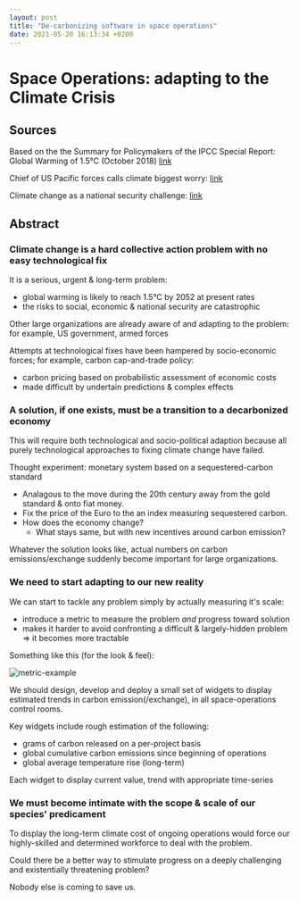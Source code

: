 ```yaml
---
layout: post
title: "De-carbonizing software in space operations"
date: 2021-05-20 16:13:34 +0200
---
```


# Space Operations: adapting to the Climate Crisis

## Sources

Based on the the Summary for Policymakers of the IPCC Special Report: Global Warming of 1.5°C (October 2018)
[link](https://www.ipcc.ch/report/sr15/)

Chief of US Pacific forces calls climate biggest worry: [link](https://www.bostonglobe.com/news/nation/2013/03/09/admiral-samuel-locklear-commander-pacific-forces-warns-that-climate-change-top-threat/BHdPVCLrWEMxRe9IXJZcHL/story.html)

Climate change as a national security challenge: [link](https://obamawhitehouse.archives.gov/the-press-office/2013/04/24/remarks-tom-donilon-national-security-advisor-president-launch-columbia-)

## Abstract

### Climate change is a hard collective action problem with no easy technological fix

It is a serious, urgent & long-term problem:

- global warming is likely to reach 1.5°C by 2052 at present rates
- the risks to social, economic & national security are catastrophic

Other large organizations are already aware of and adapting to the problem: for example, US government, armed forces

Attempts at technological fixes have been hampered by socio-economic forces;
for example, carbon cap-and-trade policy:

- carbon pricing based on probabilistic assessment of economic costs
- made difficult by undertain predictions & complex effects

### A solution, if one exists, must be a transition to a decarbonized economy

This will require both technological and socio-political adaption because all purely technological approaches to fixing climate change have failed.

Thought experiment: monetary system based on a sequestered-carbon standard

- Analagous to the move during the 20th century away from the gold standard & onto fiat money.
- Fix the price of the Euro to the an index measuring sequestered carbon.
- How does the economy change?
  - What stays same, but with new incentives around carbon emission?

Whatever the solution looks like, actual numbers on carbon emissions/exchange suddenly become important for large organizations.

### We need to start adapting to our new reality

We can start to tackle any problem simply by actually measuring it's scale:

- introduce a metric to measure the problem _and_ progress toward solution
- makes it harder to avoid confronting a difficult & largely-hidden problem => it becomes more tractable

Something like this (for the look & feel):

![metric-example](https://miro.medium.com/max/414/1*3ACO7Uqced5vcJHBhJVDCw.png)

We should design, develop and deploy a small set of widgets to display estimated trends in carbon emission(/exchange), in all space-operations control rooms.

Key widgets include rough estimation of the following:

- grams of carbon released on a per-project basis
- global cumulative carbon emissions since beginning of operations
- global average temperature rise (long-term)

Each widget to display current value, trend with appropriate time-series

### We must become intimate with the scope & scale of our species' predicament

To display the long-term climate cost of ongoing operations would force our highly-skilled and determined workforce to deal with the problem.

Could there be a better way to stimulate progress on a deeply challenging and existentially threatening problem?

Nobody else is coming to save us.
